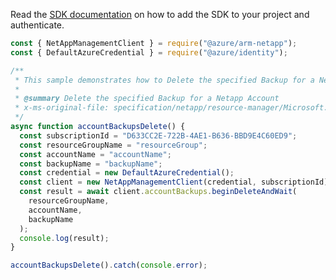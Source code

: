Read the [SDK documentation](https://github.com/Azure/azure-sdk-for-js/blob/%40azure%2Farm-netapp_15.1.1/sdk/netapp/arm-netapp/README.md) on how to add the SDK to your project and authenticate.

```javascript
const { NetAppManagementClient } = require("@azure/arm-netapp");
const { DefaultAzureCredential } = require("@azure/identity");

/**
 * This sample demonstrates how to Delete the specified Backup for a Netapp Account
 *
 * @summary Delete the specified Backup for a Netapp Account
 * x-ms-original-file: specification/netapp/resource-manager/Microsoft.NetApp/stable/2021-10-01/examples/Backups_Account_Delete.json
 */
async function accountBackupsDelete() {
  const subscriptionId = "D633CC2E-722B-4AE1-B636-BBD9E4C60ED9";
  const resourceGroupName = "resourceGroup";
  const accountName = "accountName";
  const backupName = "backupName";
  const credential = new DefaultAzureCredential();
  const client = new NetAppManagementClient(credential, subscriptionId);
  const result = await client.accountBackups.beginDeleteAndWait(
    resourceGroupName,
    accountName,
    backupName
  );
  console.log(result);
}

accountBackupsDelete().catch(console.error);
```
